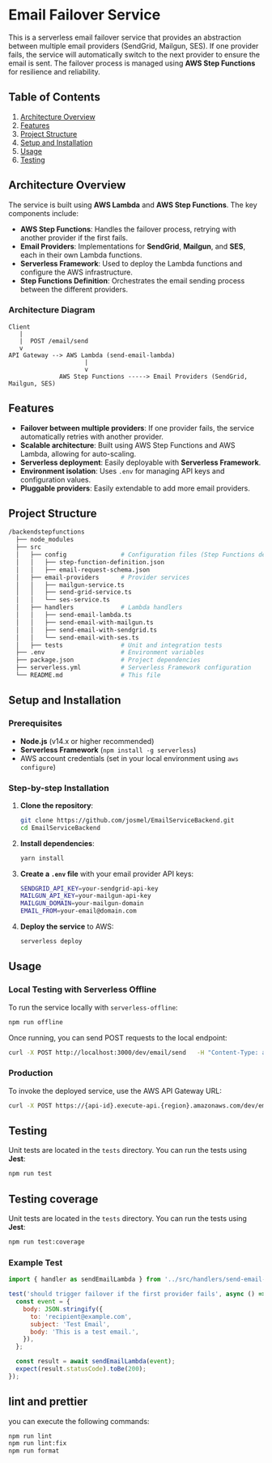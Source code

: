 # Email Failover Service

This is a serverless email failover service that provides an abstraction between multiple email providers (SendGrid, Mailgun, SES). If one provider fails, the service will automatically switch to the next provider to ensure the email is sent. The failover process is managed using **AWS Step Functions** for resilience and reliability.

## Table of Contents

1. [Architecture Overview](#architecture-overview)
2. [Features](#features)
3. [Project Structure](#project-structure)
4. [Setup and Installation](#setup-and-installation)
5. [Usage](#usage)
6. [Testing](#testing)

## Architecture Overview

The service is built using **AWS Lambda** and **AWS Step Functions**. The key components include:

- **AWS Step Functions**: Handles the failover process, retrying with another provider if the first fails.
- **Email Providers**: Implementations for **SendGrid**, **Mailgun**, and **SES**, each in their own Lambda functions.
- **Serverless Framework**: Used to deploy the Lambda functions and configure the AWS infrastructure.
- **Step Functions Definition**: Orchestrates the email sending process between the different providers.

### Architecture Diagram

```
Client
   |
   |  POST /email/send
   v
API Gateway --> AWS Lambda (send-email-lambda)
                     |
                     v
              AWS Step Functions -----> Email Providers (SendGrid, Mailgun, SES)
```

## Features

- **Failover between multiple providers**: If one provider fails, the service automatically retries with another provider.
- **Scalable architecture**: Built using AWS Step Functions and AWS Lambda, allowing for auto-scaling.
- **Serverless deployment**: Easily deployable with **Serverless Framework**.
- **Environment isolation**: Uses `.env` for managing API keys and configuration values.
- **Pluggable providers**: Easily extendable to add more email providers.

## Project Structure

```bash
/backendstepfunctions
  ├── node_modules
  ├── src
  │   ├── config               # Configuration files (Step Functions definition and request schema)
  │   │   ├── step-function-definition.json
  │   │   ├── email-request-schema.json
  │   ├── email-providers      # Provider services
  │   │   ├── mailgun-service.ts
  │   │   ├── send-grid-service.ts
  │   │   └── ses-service.ts
  │   ├── handlers             # Lambda handlers
  │   │   ├── send-email-lambda.ts
  │   │   ├── send-email-with-mailgun.ts
  │   │   ├── send-email-with-sendgrid.ts
  │   │   └── send-email-with-ses.ts
  │   ├── tests                # Unit and integration tests
  ├── .env                     # Environment variables
  ├── package.json             # Project dependencies
  ├── serverless.yml           # Serverless Framework configuration
  └── README.md                # This file
```

## Setup and Installation

### Prerequisites

- **Node.js** (v14.x or higher recommended)
- **Serverless Framework** (`npm install -g serverless`)
- AWS account credentials (set in your local environment using `aws configure`)

### Step-by-step Installation

1. **Clone the repository**:

   ```bash
   git clone https://github.com/josmel/EmailServiceBackend.git
   cd EmailServiceBackend
   ```

2. **Install dependencies**:

   ```bash
   yarn install
   ```

3. **Create a `.env` file** with your email provider API keys:

   ```bash
   SENDGRID_API_KEY=your-sendgrid-api-key
   MAILGUN_API_KEY=your-mailgun-api-key
   MAILGUN_DOMAIN=your-mailgun-domain
   EMAIL_FROM=your-email@domain.com
   ```

4. **Deploy the service** to AWS:
   ```bash
   serverless deploy
   ```

## Usage

### Local Testing with Serverless Offline

To run the service locally with `serverless-offline`:

```bash
npm run offline
```

Once running, you can send POST requests to the local endpoint:

```bash
curl -X POST http://localhost:3000/dev/email/send   -H "Content-Type: application/json"   -d '{"to": "recipient@example.com", "subject": "Test Email", "body": "This is a test email sent locally."}'
```

### Production

To invoke the deployed service, use the AWS API Gateway URL:

```bash
curl -X POST https://{api-id}.execute-api.{region}.amazonaws.com/dev/email/send   -H "Content-Type: application/json"   -d '{"to": "recipient@example.com", "subject": "Production Email", "body": "This is a production email."}'
```

## Testing

Unit tests are located in the `tests` directory. You can run the tests using **Jest**:

```bash
npm run test
```

## Testing coverage

Unit tests are located in the `tests` directory. You can run the tests using **Jest**:

```bash
npm run test:coverage
```

### Example Test

```javascript
import { handler as sendEmailLambda } from '../src/handlers/send-email-lambda';

test('should trigger failover if the first provider fails', async () => {
  const event = {
    body: JSON.stringify({
      to: 'recipient@example.com',
      subject: 'Test Email',
      body: 'This is a test email.',
    }),
  };

  const result = await sendEmailLambda(event);
  expect(result.statusCode).toBe(200);
});
```

## lint and prettier

you can execute the following commands:

```bash
npm run lint
npm run lint:fix
npm run format
```
